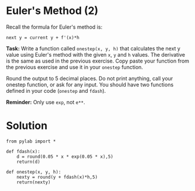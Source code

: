 # Euler's Method (2)

Recall the formula for Euler's method is:

`next y = current y + f'(x)*h`

**Task:** Write a function called `onestep(x, y, h)` that calculates the next y value using Euler's method with the given `x`, `y` and `h` values. The derivative is the same as used in the previous exercise. Copy paste your function from the previous exercise and use it in your `onestep` function. 

Round the output to 5 decimal places. Do not print anything, call your onestep function, or ask for any input. You should have two functions defined in your code (`onestep` and `fdash`). 

**Reminder:** Only use `exp`, not `e**`.


# Solution

```
from pylab import *

def fdash(x):
    d = round(0.05 * x * exp(0.05 * x),5)
    return(d)

def onestep(x, y, h):
    nexty = round(y + fdash(x)*h,5)
    return(nexty)

```
